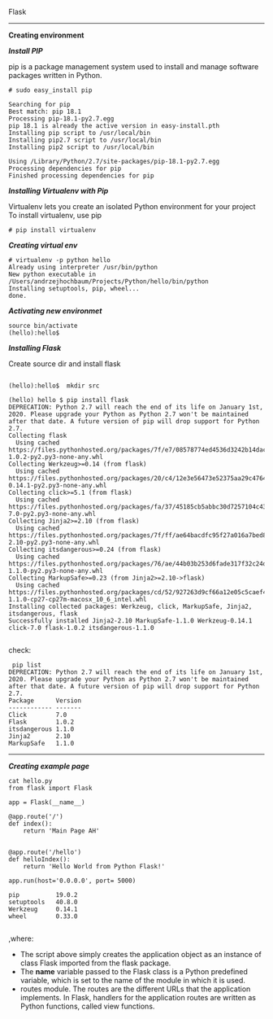 Flask 

***
**Creating environment**

***Install PIP***

pip is a package management system used to install and manage software packages written in Python.

```
# sudo easy_install pip

Searching for pip
Best match: pip 18.1
Processing pip-18.1-py2.7.egg
pip 18.1 is already the active version in easy-install.pth
Installing pip script to /usr/local/bin
Installing pip2.7 script to /usr/local/bin
Installing pip2 script to /usr/local/bin

Using /Library/Python/2.7/site-packages/pip-18.1-py2.7.egg
Processing dependencies for pip
Finished processing dependencies for pip

```

***Installing Virtualenv with Pip***

Virtualenv lets you create an isolated Python environment for your project
To install virtualenv, use pip

```
# pip install virtualenv
```

***Creating virtual env***

```
# virtualenv -p python hello
Already using interpreter /usr/bin/python
New python executable in /Users/andrzejhochbaum/Projects/Python/hello/bin/python
Installing setuptools, pip, wheel...
done.
```

***Activating new environmet***

``` 
source bin/activate
(hello):hello$ 

```

***Installing Flask***

Create source dir and install flask

```

(hello):hello$  mkdir src

(hello) hello $ pip install flask
DEPRECATION: Python 2.7 will reach the end of its life on January 1st, 2020. Please upgrade your Python as Python 2.7 won't be maintained after that date. A future version of pip will drop support for Python 2.7.
Collecting flask
  Using cached https://files.pythonhosted.org/packages/7f/e7/08578774ed4536d3242b14dacb4696386634607af824ea997202cd0edb4b/Flask-1.0.2-py2.py3-none-any.whl
Collecting Werkzeug>=0.14 (from flask)
  Using cached https://files.pythonhosted.org/packages/20/c4/12e3e56473e52375aa29c4764e70d1b8f3efa6682bef8d0aae04fe335243/Werkzeug-0.14.1-py2.py3-none-any.whl
Collecting click>=5.1 (from flask)
  Using cached https://files.pythonhosted.org/packages/fa/37/45185cb5abbc30d7257104c434fe0b07e5a195a6847506c074527aa599ec/Click-7.0-py2.py3-none-any.whl
Collecting Jinja2>=2.10 (from flask)
  Using cached https://files.pythonhosted.org/packages/7f/ff/ae64bacdfc95f27a016a7bed8e8686763ba4d277a78ca76f32659220a731/Jinja2-2.10-py2.py3-none-any.whl
Collecting itsdangerous>=0.24 (from flask)
  Using cached https://files.pythonhosted.org/packages/76/ae/44b03b253d6fade317f32c24d100b3b35c2239807046a4c953c7b89fa49e/itsdangerous-1.1.0-py2.py3-none-any.whl
Collecting MarkupSafe>=0.23 (from Jinja2>=2.10->flask)
  Using cached https://files.pythonhosted.org/packages/cd/52/927263d9cf66a12e05c5caef43ee203bd92355e9a321552d2b8c4aee5f1e/MarkupSafe-1.1.0-cp27-cp27m-macosx_10_6_intel.whl
Installing collected packages: Werkzeug, click, MarkupSafe, Jinja2, itsdangerous, flask
Successfully installed Jinja2-2.10 MarkupSafe-1.1.0 Werkzeug-0.14.1 click-7.0 flask-1.0.2 itsdangerous-1.1.0


```


check:

```
 pip list
DEPRECATION: Python 2.7 will reach the end of its life on January 1st, 2020. Please upgrade your Python as Python 2.7 won't be maintained after that date. A future version of pip will drop support for Python 2.7.
Package      Version
------------ -------
Click        7.0    
Flask        1.0.2  
itsdangerous 1.1.0  
Jinja2       2.10   
MarkupSafe   1.1.0  
```

***

***Creating example page***


```
cat hello.py 
from flask import Flask

app = Flask(__name__)

@app.route('/')
def index():
    return 'Main Page AH'


@app.route('/hello')
def helloIndex():
    return 'Hello World from Python Flask!'

app.run(host='0.0.0.0', port= 5000)

pip          19.0.2 
setuptools   40.8.0 
Werkzeug     0.14.1 
wheel        0.33.0 


```

,where:

* The script above simply creates the application object as an instance of class Flask imported from the flask package.
* The __name__ variable passed to the Flask class is a Python predefined variable, which is set to the name of the module in which it is used.
* routes module. The routes are the different URLs that the application implements. In Flask, handlers for the application routes are written as Python functions, called view functions.






